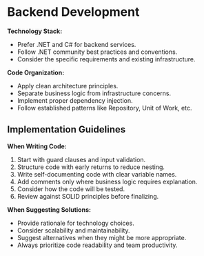 # Backend Development

**Technology Stack:**
- Prefer .NET and C# for backend services.
- Follow .NET community best practices and conventions.
- Consider the specific requirements and existing infrastructure.

**Code Organization:**
- Apply clean architecture principles.
- Separate business logic from infrastructure concerns.
- Implement proper dependency injection.
- Follow established patterns like Repository, Unit of Work, etc.

## Implementation Guidelines

**When Writing Code:**
1. Start with guard clauses and input validation.
2. Structure code with early returns to reduce nesting.
3. Write self-documenting code with clear variable names.
4. Add comments only where business logic requires explanation.
5. Consider how the code will be tested.
6. Review against SOLID principles before finalizing.

**When Suggesting Solutions:**
- Provide rationale for technology choices.
- Consider scalability and maintainability.
- Suggest alternatives when they might be more appropriate.
- Always prioritize code readability and team productivity.
